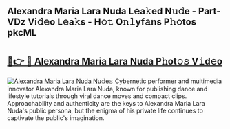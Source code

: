 ## Alexandra Maria Lara Nuda L𝚎a𝚔ed N𝚞𝚍e - Part-VDz Vi𝚍𝚎o L𝚎a𝚔s - H𝚘𝚝 O𝚗𝚕yf𝚊ns P𝚑𝚘tos pkcML

# <h2><a href="http://kf1zems.oniu.top/?m=Alexandra+Maria+Lara+Nuda">🔗👉 🔴 Alexandra Maria Lara Nuda P𝚑ot𝚘𝚜 V𝚒d𝚎o</a></h2>

[![Alexandra Maria Lara Nuda Nu𝚍e𝚜](https://i.imgur.com/0qMVB7G.gif)](http://kf1zems.oniu.top/?m=Alexandra+Maria+Lara+Nuda)
Cybernetic performer and multimedia innovator Alexandra Maria Lara Nuda, known for publishing dance and lifestyle tutorials through viral dance moves and compact clips. Approachability and authenticity are the keys to Alexandra Maria Lara Nuda's public persona, but the enigma of his private life continues to captivate the public's imagination.  
